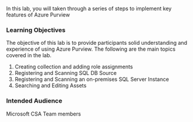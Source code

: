 In this lab, you will taken through a series of steps to implement key features of Azure Purview

### Learning Objectives

The objective of this lab is to provide participants solid understanding and experience of using Azure Purview.  The following are the main topics covered in the lab. 

1. Creating collection and adding role assignments
2. Registering and Scanning SQL DB Source
3. Registering and Scanning an on-premises SQL Server Instance
4. Searching and Editing Assets 

### Intended Audience

Microsoft CSA Team members 
